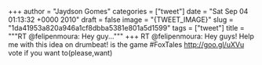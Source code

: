 
+++
author = "Jaydson Gomes"
categories = ["tweet"]
date = "Sat Sep 04 01:13:32 +0000 2010"
draft = false
image = "{TWEET_IMAGE}"
slug = "1da41953a820a946a1cf8dbba5381e801a5d1599"
tags = ["tweet"]
title = """RT @felipenmoura: Hey guy..."""
+++
RT @felipenmoura: Hey guys! Help me with this idea on drumbeat! is the game #FoxTales http://goo.gl/uXVu vote if you want to(please,want)
